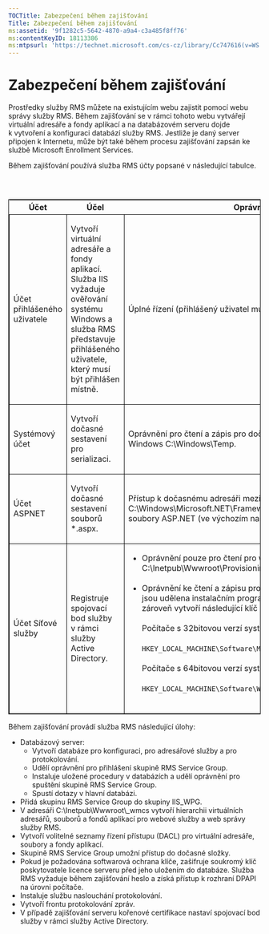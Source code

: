```yaml
---
TOCTitle: Zabezpečení během zajišťování
Title: Zabezpečení během zajišťování
ms:assetid: '9f1282c5-5642-4870-a9a4-c3a485f8ff76'
ms:contentKeyID: 18113386
ms:mtpsurl: 'https://technet.microsoft.com/cs-cz/library/Cc747616(v=WS.10)'
---
```


Zabezpečení během zajišťování
=============================

Prostředky služby RMS můžete na existujícím webu zajistit pomocí webu správy služby RMS. Během zajišťování se v rámci tohoto webu vytvářejí virtuální adresáře a fondy aplikací a na databázovém serveru dojde k vytvoření a konfiguraci databází služby RMS. Jestliže je daný server připojen k Internetu, může být také během procesu zajišťování zapsán ke službě Microsoft Enrollment Services.

Během zajišťování používá služba RMS účty popsané v následující tabulce.

###  

<p> </p>
<table style="border:1px solid black;">
<colgroup>
<col width="33%" />
<col width="33%" />
<col width="33%" />
</colgroup>
<thead>
<tr class="header">
<th>Účet</th>
<th>Účel</th>
<th>Oprávnění</th>
</tr>
</thead>
<tbody>
<tr class="odd">
<td style="border:1px solid black;"><p>Účet přihlášeného uživatele</p></td>
<td style="border:1px solid black;"><p>Vytvoří virtuální adresáře a fondy aplikací. Služba IIS vyžaduje ověřování systému Windows a služba RMS představuje přihlášeného uživatele, který musí být přihlášen místně.</p></td>
<td style="border:1px solid black;"><p>Úplné řízení (přihlášený uživatel musí být místním správcem)</p></td>
</tr>
<tr class="even">
<td style="border:1px solid black;"><p>Systémový účet</p></td>
<td style="border:1px solid black;"><p>Vytvoří dočasné sestavení pro serializaci.</p></td>
<td style="border:1px solid black;"><p>Oprávnění pro čtení a zápis pro dočasnou složku systému Windows C:\Windows\Temp.</p></td>
</tr>
<tr class="odd">
<td style="border:1px solid black;"><p>Účet ASPNET</p></td>
<td style="border:1px solid black;"><p>Vytvoří dočasné sestavení souborů *.aspx.</p></td>
<td style="border:1px solid black;"><p>Přístup k dočasnému adresáři mezipaměti sestavení C:\Windows\Microsoft.NET\Framework\v1.1.4322\Dočasné soubory ASP.NET (ve výchozím nastavení).</p></td>
</tr>
<tr class="even">
<td style="border:1px solid black;"><p>Účet Síťové služby</p></td>
<td style="border:1px solid black;"><p>Registruje spojovací bod služby v rámci služby Active Directory.</p></td>
<td style="border:1px solid black;"><ul>
<li>Oprávnění pouze pro čtení pro web zajišťování (obvykle C:\Inetpub\Wwwroot\Provisioning).<br />
<br />
</li>
<li>Oprávnění ke čtení a zápisu pro klíč registru <strong>DRMS</strong>. Oprávnění jsou udělena instalačním programem služby RMS, který zároveň vytvoří následující klíč registru.<br />
<br />
Počítače s 32bitovou verzí systému Windows Server 2003<br />
<br />
<code>HKEY_LOCAL_MACHINE\Software\Microsoft\DRMS\1.0</code><br />
<br />
Počítače s 64bitovou verzí systému Windows Server 2003<br />
<br />
<code>HKEY_LOCAL_MACHINE\Software\WOW6432Node\Microsoft\DRMS\1.0</code><br />
<br />
</li>
</ul></td>
</tr>
</tbody>
</table>
<p> </p>

Během zajišťování provádí služba RMS následující úlohy:

-   Databázový server:
    -   Vytvoří databáze pro konfiguraci, pro adresářové služby a pro protokolování.
    -   Udělí oprávnění pro přihlášení skupině RMS Service Group.
    -   Instaluje uložené procedury v databázích a udělí oprávnění pro spuštění skupině RMS Service Group.
    -   Spustí dotazy v hlavní databázi.
-   Přidá skupinu RMS Service Group do skupiny IIS\_WPG.
-   V adresáři C:\\Inetpub\\Wwwroot\\\_wmcs vytvoří hierarchii virtuálních adresářů, souborů a fondů aplikací pro webové služby a web správy služby RMS.
-   Vytvoří volitelné seznamy řízení přístupu (DACL) pro virtuální adresáře, soubory a fondy aplikací.
-   Skupině RMS Service Group umožní přístup do dočasné složky.
-   Pokud je požadována softwarová ochrana klíče, zašifruje soukromý klíč poskytovatele licence serveru před jeho uložením do databáze. Služba RMS vyžaduje během zajišťování heslo a získá přístup k rozhraní DPAPI na úrovni počítače.
-   Instaluje službu naslouchání protokolování.
-   Vytvoří frontu protokolování zpráv.
-   V případě zajišťování serveru kořenové certifikace nastaví spojovací bod služby v rámci služby Active Directory.
